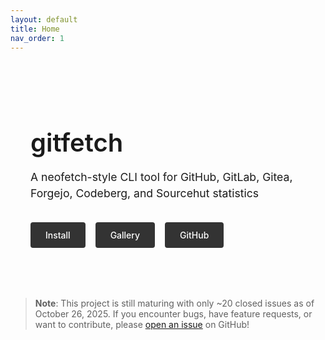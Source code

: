 ```yaml
---
layout: default
title: Home
nav_order: 1
---
```


<style>
.hero-section {
  margin: 2rem 0 3rem 0;
  padding: 2rem;
  background: var(--jtd-body-bg);
  border: 1px solid var(--jtd-border);
  border-radius: 8px;
}

.hero-section h1 {
  color: var(--jtd-accent);
  margin-bottom: 1rem;
  font-size: 2.5rem;
  font-weight: 600;
}

.hero-section p {
  font-size: 1.1rem;
  color: var(--jtd-primary-text);
  margin-bottom: 2rem;
  line-height: 1.5;
}

.cta-buttons {
  display: flex;
  gap: 1rem;
  flex-wrap: wrap;
}

.cta-button {
  display: inline-block;
  padding: 0.75rem 1.5rem;
  background: #22c55e;
  background-color: #333;
  color: white !important;
  text-decoration: none;
  border-radius: 4px;
  font-weight: 500;
}

.cta-button.secondary {
  background: #16a34a;
  background-color: #333;
  color: white !important;
  border: none;
}

@media (max-width: 768px) {
  .hero-section h1 {
    font-size: 2rem;
  }

  .hero-section p {
    font-size: 1rem;
  }

  .cta-buttons {
    flex-direction: column;
  }
}
</style>

<div class="hero-section">
  <h1>gitfetch</h1>
  <p>A neofetch-style CLI tool for GitHub, GitLab, Gitea, Forgejo, Codeberg, and Sourcehut statistics</p>
  <div class="cta-buttons">
    <a href="/gitfetch/installation.html" class="cta-button">Install</a>
    <a href="/gitfetch/gallery.html" class="cta-button secondary">Gallery</a>
    <a href="https://github.com/Matars/gitfetch" class="cta-button secondary">GitHub</a>
  </div>
</div>

> **Note**: This project is still maturing with only ~20 closed issues as of October 26, 2025. If you encounter bugs, have feature requests, or want to contribute, please [open an issue](https://github.com/Matars/gitfetch/issues) on GitHub!
